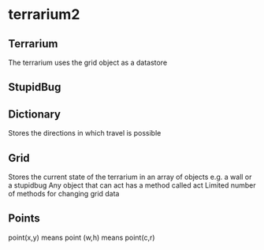 terrarium2
==========

Terrarium
---------
The terrarium uses the grid object as a datastore


StupidBug
---------



Dictionary
---------
Stores the directions in which travel is possible

Grid
---------
Stores the current state of the terrarium in an array of objects e.g. a wall or a stupidbug
Any object that can act has a method called act
Limited number of methods for changing grid data

Points
--------
point(x,y) means point (w,h) means point(c,r)
